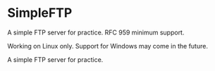 # SimpleFTP

A simple FTP server for practice.
RFC 959 minimum support.

Working on Linux only.
Support for Windows may come in the future.

A simple FTP server for practice.
